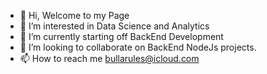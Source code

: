 - 👋 Hi, Welcome to my Page
- 👀 I’m interested in Data Science and Analytics
- 🌱 I’m currently starting off BackEnd Development
- 💞️ I’m looking to collaborate on BackEnd NodeJs projects.
- 📫 How to reach me bullarules@icloud.com

<!---
bullarules/bullarules is a ✨ special ✨ repository because its `README.md` (this file) appears on your GitHub profile.
You can click the Preview link to take a look at your changes.
--->
